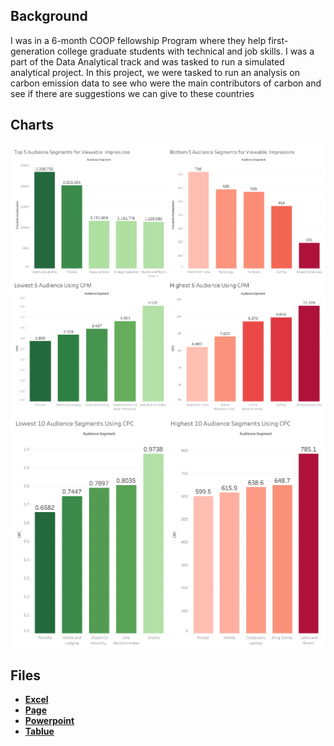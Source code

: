 ## Background
I was in a 6-month COOP fellowship Program where they help first-generation college graduate students with technical and job skills. I was a part of the Data Analytical track and was tasked to run a simulated analytical project. In this project, we were tasked to run an analysis on carbon emission data to see who were the main contributors of carbon and see if there are suggestions we can give to these countries


## Charts
<img style="display: block; margin: auto;" src="https://github.com/Christopher-Arzate/Social_Media/blob/main/Social_Media/Dashboard_View_CPM.png">
<img style="display: block; margin: auto;" src="https://github.com/Christopher-Arzate/Social_Media/blob/main/Social_Media/Dashboard_CPC.png">

## Files
- [**Excel**](https://github.com/Christopher-Arzate/Carbon/blob/main/Carbon/CAB_Carbon%20Emissions%20Data%20Set%20(1949%20–%202021).xlsx)
- [**Page**](https://github.com/Christopher-Arzate/Carbon/blob/main/Carbon/One-Page%20Summary.pdf)
- [**Powerpoint**](https://github.com/Christopher-Arzate/Carbon/blob/main/Carbon/Carbon_Emission_Presentation.pdf)
- [**Tablue**](https://public.tableau.com/views/carbon_emissions_17283162725740/CarbonEmissionsByContinents?:language=en-US&publish=yes&:sid=&:redirect=auth&:display_count=n&:origin=viz_share_link)
